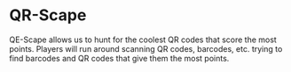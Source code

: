 # QR-Scape
QE-Scape allows us to hunt for the coolest QR codes that score the most points. Players will run around scanning QR codes, barcodes, etc. trying to find barcodes and QR codes that give them the most points.
